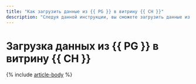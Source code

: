 ```yaml
---
title: "Как загрузить данные из {{ PG }} в витрину {{ CH }}"
description: "Следуя данной инструкции, вы сможете загрузить данные из {{ PG }} в витрину {{ CH }}."
---
```


# Загрузка данных из {{ PG }} в витрину {{ CH }}

{% include [article-body](../../_tutorials/rdbms-to-clickhouse.md) %}

